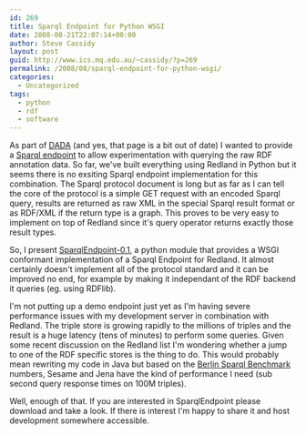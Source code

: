 ```yaml
---
id: 269
title: Sparql Endpoint for Python WSGI
date: 2008-08-21T22:07:14+00:00
author: Steve Cassidy
layout: post
guid: http://www.ics.mq.edu.au/~cassidy/?p=269
permalink: /2008/08/sparql-endpoint-for-python-wsgi/
categories:
  - Uncategorized
tags:
  - python
  - rdf
  - software
---
```

As part of [DADA](http://www.clt.mq.edu.au/Research/Projects/dada/) (and yes, that page is a bit out of date) I wanted to provide a [Sparql endpoint](http://www.w3.org/TR/rdf-sparql-protocol/) to allow experimentation with querying the raw RDF annotation data. So far, we've built everything using Redland in Python but it seems there is no exsiting Sparql endpoint implementation for this combination. The Sparql protocol document is long but as far as I can tell the core of the protocol is a simple GET request with an encoded Sparql query, results are returned as raw XML in the special Sparql result format or as RDF/XML if the return type is a graph. This proves to be very easy to implement on top of Redland since it's query operator returns exactly those result types.

So, I present [SparqlEndpoint-0.1](http://localhost:8080/wp-content/uploads/2008/08/sparqlendpoint-01.zip), a python module that provides a WSGI conformant implementation of a Sparql Endpoint for Redland. It almost certainly doesn't implement all of the protocol standard and it can be improved no end, for example by making it independant of the RDF backend it queries (eg. using RDFlib).

I'm not putting up a demo endpoint just yet as I'm having severe performance issues with my development server in combination with Redland. The triple store is growing rapidly to the millions of triples and the result is a huge latency (tens of minutes) to perform some queries. Given some recent discussion on the Redland list I'm wondering whether a jump to one of the RDF specific stores is the thing to do. This would probably mean rewriting my code in Java but based on the [Berlin Sparql Benchmark](http://www4.wiwiss.fu-berlin.de/bizer/BerlinSPARQLBenchmark/) numbers, Sesame and Jena have the kind of performance I need (sub second query response times on 100M triples).

Well, enough of that. If you are interested in SparqlEndpoint please download and take a look. If there is interest I'm happy to share it and host development somewhere accessible.
